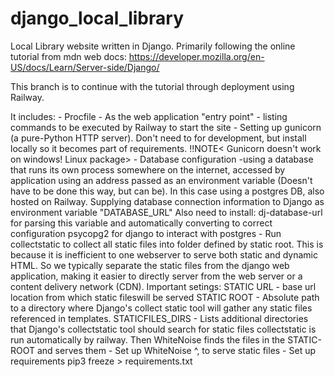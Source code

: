 # django_local_library
Local Library website written in Django. Primarily following the online tutorial from mdn web docs: https://developer.mozilla.org/en-US/docs/Learn/Server-side/Django/ 

This branch is to continue with the tutorial through deployment using Railway. 

It includes: 
    - Procfile - As the web application "entry point" - listing commands to be executed by Railway to start the site
    - Setting up gunicorn (a pure-Python HTTP server). Don't need to for development, but install locally so it becomes part of requirements. !!NOTE< Gunicorn doesn't work on windows! Linux package>
    - Database configuration -using a database that runs its own process somewhere on the internet, accessed by application using an address passed as an environment variable (Doesn't have to be done this way, but can be). In this case using a postgres DB, also hosted on Railway. 
        Supplying database connection information to Django as environment variable "DATABASE_URL" 
        Also need to install: 
            dj-database-url for parsing this variable and automatically converting to correct configuration
            psycopg2 for django to interact with postgres
    - Run collectstatic to collect all static files into folder defined by static root. This is because it is inefficient to one webserver to serve both static and dynamic HTML. So we typically separate the static files from the django web application, making it easier to directly server from the web server or a content delivery network (CDN). 
        Important setings: 
            STATIC URL - base url location from which static fileswill be served
            STATIC ROOT - Absolute path to a directory where Django's collect static tool will gather any static files referenced in templates. 
            STATICFILES_DIRS - Lists additional directories that Django's collectstatic tool should search for static files
        collectstatic is run automatically by railway. Then WhiteNoise finds the files in the STATIC-ROOT and serves them
    - Set up WhiteNoise ^, to serve static files 
    - Set up requirements
        pip3 freeze > requirements.txt